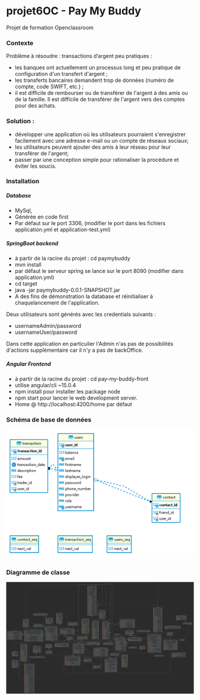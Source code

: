# projet6OC - Pay My Buddy

Projet de formation Openclassroom

### Contexte
Problème à résoudre : transactions d’argent peu pratiques :
* les banques ont actuellement un processus long et peu pratique de configuration d'un
transfert d'argent ;
* les transferts bancaires demandent trop de données (numéro de compte, code SWIFT,
etc.) ;
* il est difficile de rembourser ou de transférer de l'argent à des amis ou de la famille. Il
est difficile de transférer de l'argent vers des comptes pour des achats.

### Solution :
* développer une application où les utilisateurs pourraient s'enregistrer facilement avec
une adresse e-mail ou un compte de réseaux sociaux;
* les utilisateurs peuvent ajouter des amis à leur réseau pour leur transférer de l'argent;
* passer par une conception simple pour rationaliser la procédure et éviter les soucis.


### Installation

##### Database
* MySql,
* Générée en code first
* Par défaut sur le port 3306, (modifier le port dans les fichiers application.yml et application-test.yml)

##### SpringBoot backend
* à partir de la racine du projet : cd paymybuddy
* mvn install
* par défaut le serveur spring se lance sur le port 8090 (modifier dans application.yml)
* cd target
* java -jar paymybuddy-0.0.1-SNAPSHOT.jar
* A des fins de démonstration la database et réinitialiser à chaquelancement de l'application.

Deux utilisateurs sont générés avec les credentials suivants :
* usernameAdmin/password
* usernameUser/password

Dans cette application en particulier l'Admin n'as pas de possibilités d'actions supplémentaire car il n'y a pas de backOffice.


##### Angular Frontend
* à partir de la racine du projet : cd pay-my-buddy-front
* utilise angular/cli ~15.0.4
* npm install pour installer les package node
* npm start pour lancer le web development server.
* Home @ http://localhost:4200/home par défaut



### Schéma de base de données

![db_diagram](https://github.com/JeanUngerer/projet6OC/blob/front-init/Schemas/DBdiagram.png?raw=true)


### Diagramme de classe
![db_diagram](https://github.com/JeanUngerer/projet6OC/blob/front-init/Schemas/paymybuddy.png?raw=true)